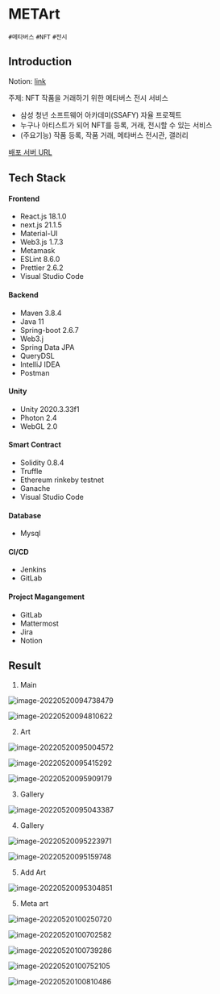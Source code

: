 # METArt

`#메타버스` `#NFT` `#전시` 

## Introduction

Notion: [link](https://dev-junyong.notion.site/METArt-42be9a8ca55f41a1b15365b2d5ac0a17)

주제: NFT 작품을 거래하기 위한 메타버스 전시 서비스

-  삼성 청년 소프트웨어 아카데미(SSAFY) 자율 프로젝트
-  누구나 아티스트가 되어 NFT를 등록, 거래, 전시할 수 있는 서비스
-  (주요기능) 작품 등록, 작품 거래, 메타버스 전시관, 갤러리  

[배포 서버 URL](https://k6d106.p.ssafy.io/)

## Tech Stack

#### Frontend

* React.js 18.1.0
* next.js 21.1.5 
* Material-UI 
* Web3.js 1.7.3
* Metamask 
* ESLint 8.6.0 
* Prettier 2.6.2 
* Visual Studio Code  



#### Backend

* Maven 3.8.4 
* Java 11
* Spring-boot 2.6.7 
* Web3.j 
* Spring Data JPA 
* QueryDSL 
* IntelliJ IDEA 
* Postman



#### Unity

* Unity 2020.3.33f1 
* Photon 2.4
* WebGL 2.0



#### Smart Contract

* Solidity 0.8.4 
* Truffle 
* Ethereum rinkeby testnet 
* Ganache
* Visual Studio Code



#### Database

* Mysql



#### CI/CD

* Jenkins 
* GitLab



#### Project Magangement

* GitLab 
* Mattermost 
* Jira 
* Notion



## Result

1. Main

![image-20220520094738479](README.assets/image-20220520094738479.png)

![image-20220520094810622](README.assets/image-20220520094810622.png)

2. Art

![image-20220520095004572](README.assets/image-20220520095004572.png)

![image-20220520095415292](README.assets/image-20220520095415292.png)

![image-20220520095909179](README.assets/image-20220520095909179.png)

3. Gallery

![image-20220520095043387](README.assets/image-20220520095043387.png)





4. Gallery

![image-20220520095223971](README.assets/image-20220520095223971.png)



![image-20220520095159748](README.assets/image-20220520095159748.png)





5. Add Art

![image-20220520095304851](README.assets/image-20220520095304851.png)



5. Meta art

![image-20220520100250720](README.assets/image-20220520100250720.png)

![image-20220520100702582](README.assets/image-20220520100702582.png)

![image-20220520100739286](README.assets/image-20220520100739286.png)

![image-20220520100752105](README.assets/image-20220520100752105.png)

![image-20220520100810486](README.assets/image-20220520100810486.png)
